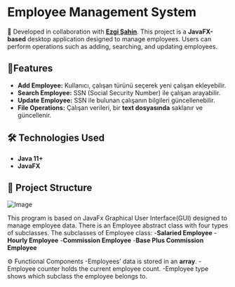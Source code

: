 # Employee Management System  
📌 Developed in collaboration with **[Ezgi Şahin](https://github.com/EzgiSahin5)**.
This project is a **JavaFX-based** desktop application designed to manage employees. Users can perform operations such as adding, searching, and updating employees.
## 🚀Features  
- **Add Employee:** Kullanıcı, çalışan türünü seçerek yeni çalışan ekleyebilir.  
- **Search Employee:** SSN (Social Security Number) ile çalışan arayabilir.  
- **Update Employee:** SSN ile bulunan çalışanın bilgileri güncellenebilir.  
- **File Operations:** Çalışan verileri, bir **text dosyasında** saklanır ve güncellenir.  

## 🛠️ Technologies Used 
- **Java 11+**  
- **JavaFX**  

## 📁 Project Structure  
![Image](https://github.com/user-attachments/assets/eef52884-df3a-4038-add2-a79ac465e4ee)

This program is based on JavaFx Graphical User Interface(GUI) designed to manage employee data. There is an Employee abstract class with four types of subclasses.
The subclasses of Employee class:
-**Salaried Employee**
-**Hourly Employee**
-**Commission Employee**
-**Base Plus Commission Employee**

⚙️ Functional Components
-Employees’ data is stored in an **array**.
-Employee counter holds the current employee count.
-Employee type shows which subclass the employee belongs to.
